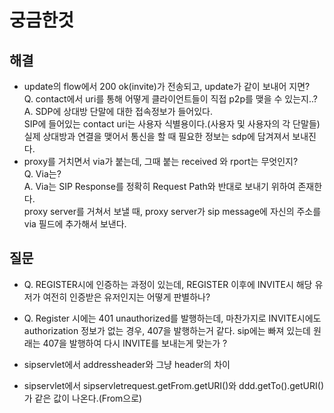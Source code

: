 궁금한것
========


**해결**  
---

-	update의 flow에서 200 ok(invite)가 전송되고, update가 같이 보내어 지면?  
	Q. contact에서 uri를 통해 어떻게 클라이언트들이 직접 p2p를 맺을 수 있는지..?  
	A. SDP에 상대방 단말에 대한 접속정보가 들어있다.  
	SIP에 들어있는 contact uri는 사용자 식별용이다.(사용자 및 사용자의 각 단말들) 실제 상대방과 연결을 맺어서 통신을 할 때 필요한 정보는 sdp에 담겨져서 보내진다.  
-	proxy를 거치면서 via가 붙는데, 그때 붙는 received 와 rport는 무엇인지?  
	Q. Via는?  
	A. Via는 SIP Response를 정확히 Request Path와 반대로 보내기 위하여 존재한다.  
	proxy server를 거쳐서 보낼 때, proxy server가 sip message에 자신의 주소를 via 필드에 추가해서 보낸다.  


**질문**  
---

- Q. REGISTER시에 인증하는 과정이 있는데, REGISTER 이후에 INVITE시 해당 유저가 여전히 인증받은 유저인지는 어떻게 판별하나?  

- Q. Register 시에는 401 unauthorized를 발행하는데,
마찬가지로 INVITE시에도 authorization 정보가 없는 경우, 407을 발행하는거 같다.
sip에는 빠져 있는데 원래는 407을 발행하여 다시 INVITE를 보내는게 맞는가 ?

- sipservlet에서 addressheader와 그냥 header의 차이


- sipservlet에서 sipservletrequest.getFrom.getURI()와 ddd.getTo().getURI()가 같은 값이 나온다.(From으로)
